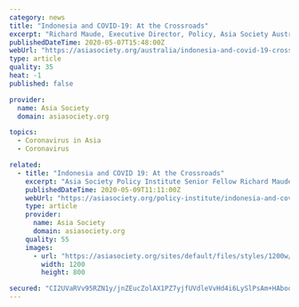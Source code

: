 ```yaml
---
category: news
title: "Indonesia and COVID-19: At the Crossroads"
excerpt: "Richard Maude, Executive Director, Policy, Asia Society Australia and Senior Fellow, Asia Society Policy Institute"
publishedDateTime: 2020-05-07T15:48:00Z
webUrl: "https://asiasociety.org/australia/indonesia-and-covid-19-crossroads"
type: article
quality: 35
heat: -1
published: false

provider:
  name: Asia Society
  domain: asiasociety.org

topics:
  - Coronavirus in Asia
  - Coronavirus

related:
  - title: "Indonesia and COVID 19: At the Crossroads"
    excerpt: "Asia Society Policy Institute Senior Fellow Richard Maude writes how debt and poverty threaten a hydra-headed coronavirus crisis in Indonesia."
    publishedDateTime: 2020-05-09T11:11:00Z
    webUrl: "https://asiasociety.org/policy-institute/indonesia-and-covid-19-crossroads"
    type: article
    provider:
      name: Asia Society
      domain: asiasociety.org
    quality: 55
    images:
      - url: "https://asiasociety.org/sites/default/files/styles/1200w/public/2020-05/GettyImages-1208707344.jpg"
        width: 1200
        height: 800

secured: "CI2UVaRVv95RZN1y/jnZEucZolAX1PZ7yjfUVdleVvHd4i6LySlPsAm+HAbookxpFKO+s4ElGraMd4X/EzrTSR4vl6iXn1bKYvUvXAXo5P/z13Z26OEt2emvsccZ+i96nLRjGxNI86z+PJrhFZQ96lIJA+E+OpzxKCTZaXoAE33EjFKjtWJULa4vfC7fNGeBdz6g57mc9x9D9eTYRU+Ui/4mYjmw5U+kllhj5Yg1WmjQjbRawY/AkF9wcN+UUaVJb6Ru6LgXrqgTQicIOOAmraOt967/RWmbED/eSMChIWF/8Er8j3X+yJyEGFOcnty4bcvxvdPkqOXAiVsT5v6X4zQaRZGhD3kRtLe7WGXd9v9BUvKaZQ17+KKYrOUdnXXW2psigN8nn4TVpJoy/jDHl6jYRKFN8YxbwFP8R7WJPOttxYIy0Vi3vQJBvcCfXroRGkWORzlBGi/ZtPObhaiZgcs6NEwJ2OpB0wBauY4fgwU=;GnKfzYlAM7KUnq9DGyNCdQ=="
---
```


